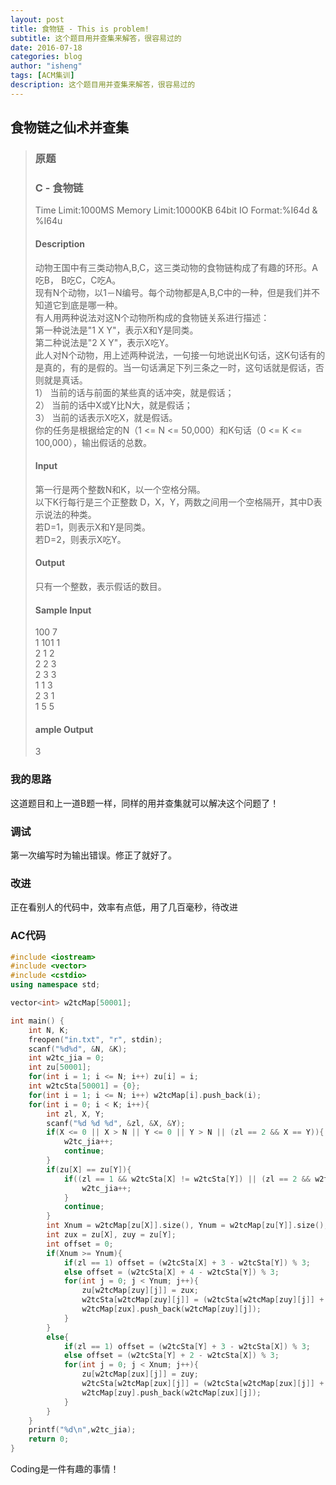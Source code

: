 ```yaml
---
layout: post
title: 食物链 - This is problem!
subtitle: 这个题目用并查集来解答，很容易过的
date: 2016-07-18
categories: blog
author: "isheng"
tags: [ACM集训]
description: 这个题目用并查集来解答，很容易过的
---
```


## 食物链之仙术并查集

>### 原题
>
>### C - 食物链
>Time Limit:1000MS     Memory Limit:10000KB     64bit IO Format:%I64d & %I64u
>
>#### Description
>动物王国中有三类动物A,B,C，这三类动物的食物链构成了有趣的环形。A吃B， B吃C，C吃A。 <br>
>现有N个动物，以1－N编号。每个动物都是A,B,C中的一种，但是我们并不知道它到底是哪一种。 <br>
>有人用两种说法对这N个动物所构成的食物链关系进行描述： <br>
>第一种说法是"1 X Y"，表示X和Y是同类。 <br>
>第二种说法是"2 X Y"，表示X吃Y。 <br>
>此人对N个动物，用上述两种说法，一句接一句地说出K句话，这K句话有的是真的，有的是假的。当一句话满足下列三条之一时，这句话就是假话，否则就是真话。 <br>
>1） 当前的话与前面的某些真的话冲突，就是假话； <br>
>2） 当前的话中X或Y比N大，就是假话； <br>
>3） 当前的话表示X吃X，就是假话。 <br>
>你的任务是根据给定的N（1 <= N <= 50,000）和K句话（0 <= K <= 100,000），输出假话的总数。<br>
>
>#### Input
>第一行是两个整数N和K，以一个空格分隔。<br>
>以下K行每行是三个正整数 D，X，Y，两数之间用一个空格隔开，其中D表示说法的种类。 <br>
>若D=1，则表示X和Y是同类。 <br>
>若D=2，则表示X吃Y。<br>
>
>#### Output
>只有一个整数，表示假话的数目。
>
>#### Sample Input
>100 7<br>
>1 101 1 <br>
>2 1 2<br>
>2 2 3 <br>
>2 3 3 <br>
>1 1 3 <br>
>2 3 1 <br>
>1 5 5<br>
>
>#### ample Output
> 3

### 我的思路
这道题目和上一道B题一样，同样的用并查集就可以解决这个问题了！

### 调试
第一次编写时为输出错误。修正了就好了。

### 改进
正在看别人的代码中，效率有点低，用了几百毫秒，待改进

### AC代码
```c++
#include <iostream>
#include <vector>
#include <cstdio>
using namespace std;

vector<int> w2tcMap[50001];

int main() {
    int N, K;
    freopen("in.txt", "r", stdin);
    scanf("%d%d", &N, &K);
    int w2tc_jia = 0;
    int zu[50001];
    for(int i = 1; i <= N; i++) zu[i] = i;
    int w2tcSta[50001] = {0};
    for(int i = 1; i <= N; i++) w2tcMap[i].push_back(i);
    for(int i = 0; i < K; i++){
        int zl, X, Y;
        scanf("%d %d %d", &zl, &X, &Y);
        if(X <= 0 || X > N || Y <= 0 || Y > N || (zl == 2 && X == Y)){
            w2tc_jia++;
            continue;
        }
        if(zu[X] == zu[Y]){
            if((zl == 1 && w2tcSta[X] != w2tcSta[Y]) || (zl == 2 && w2tcSta[Y] != (w2tcSta[X] + 1)%3)){
                w2tc_jia++;
            }
            continue;
        }
        int Xnum = w2tcMap[zu[X]].size(), Ynum = w2tcMap[zu[Y]].size();
        int zux = zu[X], zuy = zu[Y];
        int offset = 0;
        if(Xnum >= Ynum){
            if(zl == 1) offset = (w2tcSta[X] + 3 - w2tcSta[Y]) % 3;
            else offset = (w2tcSta[X] + 4 - w2tcSta[Y]) % 3;
            for(int j = 0; j < Ynum; j++){
                zu[w2tcMap[zuy][j]] = zux;
                w2tcSta[w2tcMap[zuy][j]] = (w2tcSta[w2tcMap[zuy][j]] + offset) % 3;
                w2tcMap[zux].push_back(w2tcMap[zuy][j]);
            }
        }
        else{
            if(zl == 1) offset = (w2tcSta[Y] + 3 - w2tcSta[X]) % 3;
            else offset = (w2tcSta[Y] + 2 - w2tcSta[X]) % 3;
            for(int j = 0; j < Xnum; j++){
                zu[w2tcMap[zux][j]] = zuy;
                w2tcSta[w2tcMap[zux][j]] = (w2tcSta[w2tcMap[zux][j]] + offset) % 3;
                w2tcMap[zuy].push_back(w2tcMap[zux][j]);
            }
        }
    }
    printf("%d\n",w2tc_jia);
    return 0;
}
```
Coding是一件有趣的事情！
